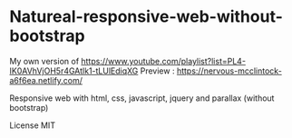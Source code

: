 # Natureal-responsive-web-without-bootstrap
My own version of https://www.youtube.com/playlist?list=PL4-IK0AVhVjOH5r4GAtlk1-tLUlEdiqXG
Preview : https://nervous-mcclintock-a6f6ea.netlify.com/

Responsive web with html, css, javascript, jquery and parallax (without bootstrap)

License MIT
